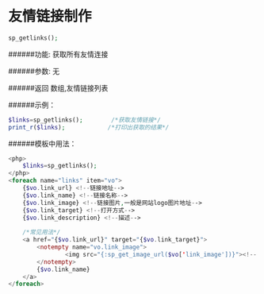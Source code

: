# 友情链接制作
```php
sp_getlinks();
```
######功能:
获取所有友情连接

######参数:
无

######返回
数组,友情链接列表

######示例：
```php
$links=sp_getlinks();        /*获取友情链接*/
print_r($links);            /*打印出获取的结果*/
```

######模板中用法：
```php
<php>
    $links=sp_getlinks();
</php>
<foreach name="links" item="vo">
    {$vo.link_url} <!--链接地址-->
    {$vo.link_name} <!--链接名称-->
    {$vo.link_image} <!--链接图片,一般是网站logo图片地址-->
    {$vo.link_target} <!--打开方式-->
    {$vo.link_description} <!--描述-->
    
    /*常见用法*/
    <a href="{$vo.link_url}" target="{$vo.link_target}">
        <notempty name="vo.link_image">
				<img src="{:sp_get_image_url($vo['link_image'])}"><!-- 链接图片 -->
        </notempty>
        {$vo.link_name}
    </a>
</foreach>
```
